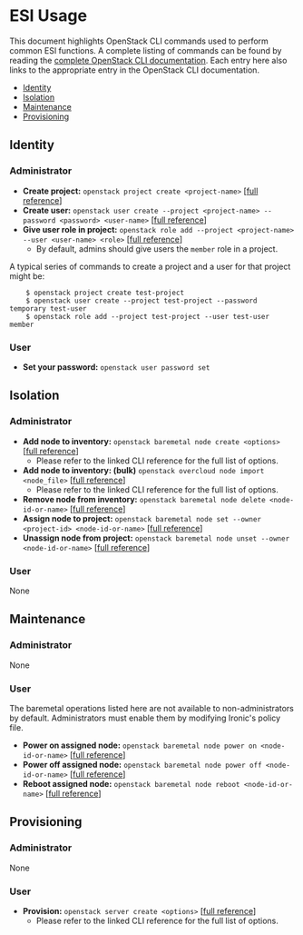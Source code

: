 # ESI Usage

This document highlights OpenStack CLI commands used to perform common ESI functions. A complete listing of commands can be found by reading the [complete OpenStack CLI documentation](https://docs.openstack.org/python-openstackclient/latest/cli/command-list.html). Each entry here also links to the appropriate entry in the OpenStack CLI documentation.

* [Identity](#identity)
* [Isolation](#isolation)
* [Maintenance](#maintenance)
* [Provisioning](#provisioning)

## <a name="identity"></a>Identity

### Administrator

* **Create project:** `openstack project create <project-name>` [[full reference](https://docs.openstack.org/python-openstackclient/latest/cli/command-objects/project.html#project-create)]
* **Create user:** `openstack user create --project <project-name> --password <password> <user-name>` [[full reference](https://docs.openstack.org/python-openstackclient/latest/cli/command-objects/user.html#user-create)]
* **Give user role in project:** `openstack role add --project <project-name> --user <user-name> <role>` [[full reference](https://docs.openstack.org/python-openstackclient/latest/cli/command-objects/role.html#role-add)]
  * By default, admins should give users the ``member`` role in a project.

A typical series of commands to create a project and a user for that project might be:


```
    $ openstack project create test-project
    $ openstack user create --project test-project --password temporary test-user
    $ openstack role add --project test-project --user test-user member
```

### User

* **Set your password:** `openstack user password set`

## <a name="isolation"></a>Isolation

### Administrator

* **Add node to inventory:** `openstack baremetal node create <options>` [[full reference](https://docs.openstack.org/python-ironicclient/latest/cli/osc/v1/index.html#baremetal-node-create)]
  * Please refer to the linked CLI reference for the full list of options.
* **Add node to inventory: (bulk)** `openstack overcloud node import <node_file>` [[full reference](https://docs.openstack.org/python-tripleoclient/latest/commands.html#overcloud-node-import)]
  * Please refer to the linked CLI reference for the full list of options.
* **Remove node from inventory:** `openstack baremetal node delete <node-id-or-name>` [[full reference](https://docs.openstack.org/python-ironicclient/latest/cli/osc/v1/index.html#baremetal-node-delete)]
* **Assign node to project:** `openstack baremetal node set --owner <project-id> <node-id-or-name>` [[full reference](https://docs.openstack.org/python-ironicclient/latest/cli/osc/v1/index.html#baremetal-node-set)]
* **Unassign node from project:** `openstack baremetal node unset --owner <node-id-or-name>` [[full reference](https://docs.openstack.org/python-ironicclient/latest/cli/osc/v1/index.html#baremetal-node-unset)]

### User

None

## <a name="maintenance"></a>Maintenance

### Administrator

None

### User

The baremetal operations listed here are not available to non-administrators by default. Administrators must enable them by modifying Ironic's policy file.

* **Power on assigned node:** `openstack baremetal node power on <node-id-or-name>` [[full reference](https://docs.openstack.org/python-ironicclient/latest/cli/osc/v1/index.html#baremetal-node-power-on)]
* **Power off assigned node:** `openstack baremetal node power off <node-id-or-name>` [[full reference](https://docs.openstack.org/python-ironicclient/latest/cli/osc/v1/index.html#baremetal-node-power-off)]
* **Reboot assigned node:** `openstack baremetal node reboot <node-id-or-name>` [[full reference](https://docs.openstack.org/python-ironicclient/latest/cli/osc/v1/index.html#baremetal-node-reboot)]

## <a name="provisioning"></a>Provisioning

### Administrator

None

### User

* **Provision:** `openstack server create <options>` [[full reference](https://docs.openstack.org/python-openstackclient/latest/cli/command-objects/server.html#server-create)]
  * Please refer to the linked CLI reference for the full list of options.
